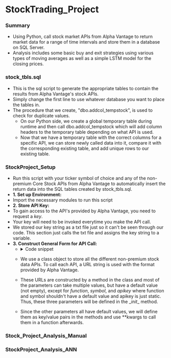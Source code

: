 # StockTrading_Project
### Summary
* Using Python, call stock market APIs from Alpha Vantage to return market data for a range of time intervals and store them in a database on SQL Server.
* Analysis includes some basic buy and exit strategies using various types of moving averages as well as a simple LSTM model for the closing prices.

### stock_tbls.sql
* This is the sql script to generate the appropriate tables to contain the results from Alpha Vantage's stock APIs.
* Simply change the first line to use whatever database you want to place the tables in.
* The procedure that we create, "dbo.addcol_tempstock", is used to check for duplicate values.
  * On our Python side, we create a global temporary table during runtime and then call dbo.addcol_tempstock which will add column headers to the temporary table depending on what API is used.
  * Now that we have a temporary table with the correct columns for a specific API, we can store newly called data into it, compare it with the corresponding existing table, and add unique rows to our existing table. 

### StockProject_Setup
* Run this script with your ticker symbol of choice and any of the non-premium Core Stock APIs from Alpha Vantage to automatically insert the return data into the SQL tables created by stock_tbls.sql.
* **1. Set up Environment:**
 * Import the necessary modules to run this script
* **2. Store API Key:**
 * To gain access to the API's provided by Alpha Vantage, you need to request a *key*.
 * Your key will need to be invoked everytime you make the API call.
 * We stored our key string as a txt file just so it can't be seen through our code. This section just calls the txt file and assigns the key string to a variable.
* **3. Construct General Form for API Call:**
  * <details>
    <summary>Code snippet</summary>
   
    ```python
    class api_construct:
        def __init__(self, function, symbol, apikey):
            self.function = function
            self.symbol = symbol
            self.apikey = apikey

        def intraday(self, interval='1min', adjusted='true', outputsize='compact', datatype='json'):
            self.url = 'https://www.alphavantage.co/query?function=' + self.function + '&symbol=' + self.symbol\
            + '&interval=' + interval + '&adjusted=' + adjusted + '&outputsize=' + outputsize + '&apikey='\
            + self.apikey + '&datatype=' + datatype

    def api_call(function, symbol, **kwargs):
        construct = api_construct(function, symbol, key)
        if function == 'TIME_SERIES_INTRADAY':
            construct.intraday(**kwargs)
            tbl_name = 'intraday'
        ...
        url = construct.url
        return url, tbl_name
    ```
    </details>
    
  * We use a class object to store all the different non-premium stock data APIs. To call each API, a URL string is used with the format provided by Alpha Vantage.
  * These URLs are constructed by a method in the class and most of the parameters can take multiple values, but have a default value (not empty), except for *function*, *symbol*, and *apikey* where function and symbol shouldn't have a default value and apikey is just static. Thus, these three parameters will be defined in the \__init__ method.
  * Since the other parameters all have default values, we will define them as key/value pairs in the methods and use **kwargs to call them in a function afterwards.

### Stock_Project_Analysis_Manual
### StockProject_Analysis_ANN




